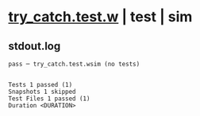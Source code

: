 # [try_catch.test.w](../../../../../examples/tests/valid/try_catch.test.w) | test | sim

## stdout.log
```log
pass ─ try_catch.test.wsim (no tests)
 
 
Tests 1 passed (1)
Snapshots 1 skipped
Test Files 1 passed (1)
Duration <DURATION>
```

